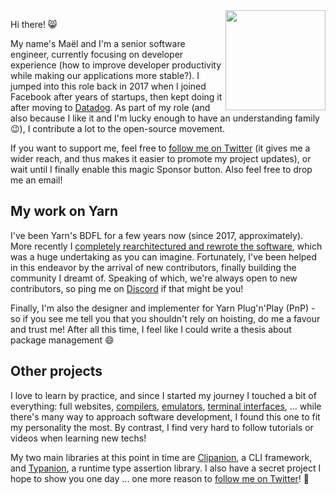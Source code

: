 <img align="right" height="160" src="https://user-images.githubusercontent.com/1037931/87014534-92e21280-c1cc-11ea-9675-5f2c0f3c287f.png"/>

Hi there! 😸

My name's Maël and I'm a senior software engineer, currently focusing on developer experience (how to improve developer productivity while making our applications more stable?). I jumped into this role back in 2017 when I joined Facebook after years of startups, then kept doing it after moving to [Datadog](https://www.datadoghq.com/). As part of my role (and also because I like it and I'm lucky enough to have an understanding family 😉), I contribute a lot to the open-source movement.

If you want to support me, feel free to [follow me on Twitter](https://twitter.com/arcanis) (it gives me a wider reach, and thus makes it easier to promote my project updates), or wait until I finally enable this magic Sponsor button. Also feel free to drop me an email!

## My work on Yarn

I've been Yarn's BDFL for a few years now (since 2017, approximately). More recently I [completely rearchitectured and rewrote the software](https://dev.to/arcanis/introducing-yarn-2-4eh1), which was a huge undertaking as you can imagine. Fortunately, I've been helped in this endeavor by the arrival of new contributors, finally building the community I dreamt of. Speaking of which, we're always open to new contributors, so ping me on [Discord](https://discord.com/invite/yarnpkg) if that might be you!

Finally, I'm also the designer and implementer for Yarn Plug'n'Play (PnP) - so if you see me tell you that you shouldn't rely on hoisting, do me a favour and trust me! After all this time, I feel like I could write a thesis about package management 😄

## Other projects

I love to learn by practice, and since I started my journey I touched a bit of everything: full websites, [compilers](https://github.com/castel/), [emulators](http://arcanis.github.io/pokelib/example/), [terminal interfaces](https://github.com/manaflair/mylittledom), ... while there's many way to approach software development, I found this one to fit my personality the most. By contrast, I find very hard to follow tutorials or videos when learning new techs!

My two main libraries at this point in time are [Clipanion](https://github.com/arcanis/clipanion), a CLI framework, and [Typanion](https://github.com/arcanis/typanion), a runtime type assertion library. I also have a secret project I hope to show you one day ... one more reason to [follow me on Twitter](https://twitter.com/arcanis)! 💫
